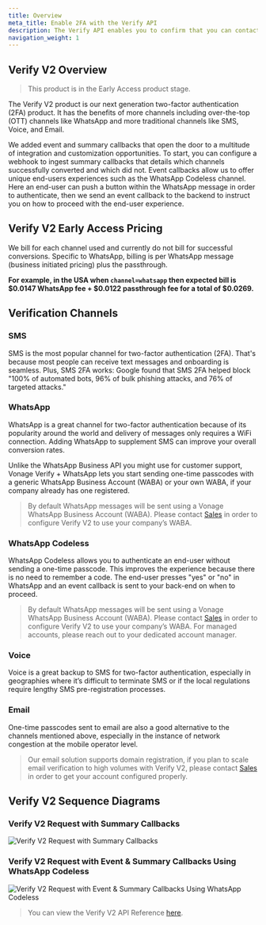 ```yaml
---
title: Overview
meta_title: Enable 2FA with the Verify API
description: The Verify API enables you to confirm that you can contact a user at a specific number.
navigation_weight: 1
---
```

## Verify V2 Overview

> This product is in the Early Access product stage.

The Verify V2 product is our next generation two-factor authentication (2FA) product. It has the benefits of more channels including over-the-top (OTT) channels like WhatsApp and more traditional channels like SMS, Voice, and Email.

We added event and summary callbacks that open the door to a multitude of integration and customization opportunities. To start, you can configure a webhook to ingest summary callbacks that details which channels successfully converted and which did not. Event callbacks allow us to offer unique end-users experiences such as the WhatsApp Codeless channel. Here an end-user can push a button within the WhatsApp message in order to authenticate, then we send an event callback to the backend to instruct you on how to proceed with the end-user experience.

## Verify V2 Early Access Pricing

We bill for each channel used and currently do not bill for successful conversions. Specific to WhatsApp, billing is per WhatsApp message (business initiated pricing) plus the passthrough.

**For example, in the USA when ``channel=whatsapp`` then expected bill is $0.0147 WhatsApp fee + $0.0122 passthrough fee for a total of $0.0269.**

## Verification Channels

### SMS

SMS is the most popular channel for two-factor authentication (2FA). That's because most people can receive text messages and onboarding is seamless. Plus, SMS 2FA works: Google found that SMS 2FA helped block "100% of automated bots, 96% of bulk phishing attacks, and 76% of targeted attacks."

### WhatsApp

WhatsApp is a great channel for two-factor authentication because of its popularity around the world and delivery of messages only requires a WiFi connection. Adding WhatsApp to supplement SMS can improve your overall conversion rates.

Unlike the WhatsApp Business API you might use for customer support, Vonage Verify + WhatsApp lets you start sending one-time passcodes with a generic WhatsApp Business Account (WABA) or your own WABA, if your company already has one registered.

> By default WhatsApp messages will be sent using a Vonage WhatsApp Business Account (WABA). Please contact [Sales](https://www.vonage.com/communications-apis/contact-api/) in order to configure Verify V2 to use your company’s WABA.

### WhatsApp Codeless

WhatsApp Codeless allows you to authenticate an end-user without sending a one-time passcode. This improves the experience because there is no need to remember a code. The end-user presses "yes" or "no" in WhatsApp and an event callback is sent to your back-end on when to proceed.

> By default WhatsApp messages will be sent using a Vonage WhatsApp Business Account (WABA). Please contact [Sales](https://www.vonage.com/communications-apis/contact-api/) in order to configure Verify V2 to use your company’s WABA. For managed accounts, please reach out to your dedicated account manager.

### Voice

Voice is a great backup to SMS for two-factor authentication, especially in geographies where it’s difficult to terminate SMS or if the local regulations require lengthy SMS pre-registration processes.

### Email

One-time passcodes sent to email are also a good alternative to the channels mentioned above, especially in the instance of network congestion at the mobile operator level.

> Our email solution supports domain registration, if you plan to scale email verification to high volumes with Verify V2, please contact [Sales](https://www.vonage.com/communications-apis/contact-api/) in order to get your account configured properly.

## Verify V2 Sequence Diagrams

### Verify V2 Request with Summary Callbacks

![Verify V2 Request with Summary Callbacks](/images/verifyv2_request_summary_callbacks.png)

### Verify V2 Request with Event & Summary Callbacks Using WhatsApp Codeless

![Verify V2 Request with Event & Summary Callbacks Using WhatsApp Codeless](/images/verifyv2_whatsapp_sequence_diagram.png)

> You can view the Verify V2 API Reference [here](/api/verify.v2).
